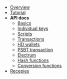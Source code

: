 <!-- docs/_sidebar.md -->

* [Overview](../readme.md)
* [Tutorial](../tutorial/readme.md)
* **API docs**
  * [Basics](readme.md)
  * [Individual keys](keys.md)
  * [Scripts](scripts.md)
  * [Transactions](transaction.md)
  * [HD wallets](hdwallet.md)
  * [PSBT transaction](psbt.md)
  * [Electrum](electrum.md)
  * [Hash functions](hash.md)
  * [Conversion functions](conversion.md)
* [Recepies](../recepies/readme.md)
